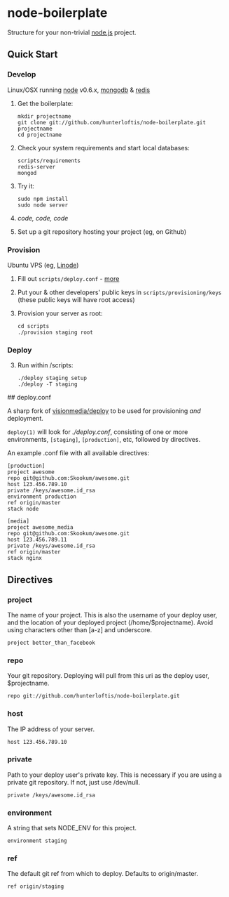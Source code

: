 # node-boilerplate
      
Structure for your non-trivial [node.js](http://nodejs.org) project.

## Quick Start

### Develop

Linux/OSX running [node](http://nodejs.org) v0.6.x, [mongodb](http://mongodb.org) & [redis](http://redis.io)

1. Get the boilerplate:

    ```shell
    mkdir projectname
    git clone git://github.com/hunterloftis/node-boilerplate.git projectname
    cd projectname
    ```

2. Check your system requirements and start local databases:

    ```shell
    scripts/requirements
    redis-server
    mongod
    ```

3. Try it:

    ```shell
    sudo npm install
    sudo node server
    ```

4. _code, code, code_
5. Set up a git repository hosting your project (eg, on Github)

### Provision
  
Ubuntu VPS (eg, [Linode](http://linode.com))

1. Fill out `scripts/deploy.conf` - [more](#configuration)  
2. Put your & other developers' public keys in `scripts/provisioning/keys`
   (these public keys will have root access)
3. Provision your server as root:
  
    ```
    cd scripts
    ./provision staging root
    ```

### Deploy
  
3. Run within /scripts:

    ```
    ./deploy staging setup
    ./deploy -T staging
    ```

<a name="configuration" />
## deploy.conf

A sharp fork of [visionmedia/deploy](https://github.com/visionmedia/deploy) to be used for provisioning *and* deployment.

`deploy(1)` will look for _./deploy.conf_, consisting of one or more environments, `[staging]`, `[production]`, etc, followed by directives.

An example .conf file with all available directives:

```
[production]
project awesome
repo git@github.com:Skookum/awesome.git
host 123.456.789.10
private /keys/awesome.id_rsa
environment production
ref origin/master
stack node

[media]
project awesome_media
repo git@github.com:Skookum/awesome.git
host 123.456.789.11
private /keys/awesome.id_rsa
ref origin/master
stack nginx
```

## Directives

### project

  The name of your project. This is also the username of your deploy user, and the location of your deployed project (/home/$projectname). Avoid using characters other than [a-z] and underscore.

    project better_than_facebook

### repo

  Your git repository. Deploying will pull from this uri as the deploy user, $projectname.

    repo git://github.com/hunterloftis/node-boilerplate.git

### host

  The IP address of your server.

    host 123.456.789.10

### private

  Path to your deploy user's private key. This is necessary if you are using a private git repository. If not, just use /dev/null.

    private /keys/awesome.id_rsa

### environment

  A string that sets NODE_ENV for this project.

    environment staging

### ref

  The default git ref from which to deploy. Defaults to origin/master.

    ref origin/staging
